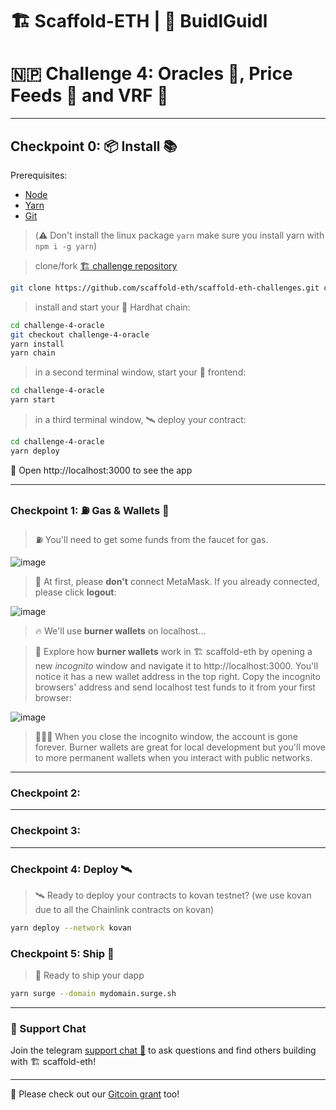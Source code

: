 # 🏗 Scaffold-ETH | 🏰 BuidlGuidl

# 🇳🇵 Challenge 4: Oracles 🔮, Price Feeds 🤑 and VRF 🎲




---
## Checkpoint 0: 📦 Install 📚

Prerequisites: 
- [Node](https://nodejs.org/en/download/) 
- [Yarn](https://classic.yarnpkg.com/en/docs/install/)
- [Git](https://git-scm.com/downloads)

>(⚠️ Don't install the linux package `yarn` make sure you install yarn with `npm i -g yarn`)

> clone/fork [🏗 challenge repository](https://github.com/scaffold-eth/scaffold-eth-challenges)

```bash
git clone https://github.com/scaffold-eth/scaffold-eth-challenges.git challenge-4-oracle
```

> install and start your 👷‍ Hardhat chain:

```bash
cd challenge-4-oracle
git checkout challenge-4-oracle
yarn install
yarn chain
```

> in a second terminal window, start your 📱 frontend:

```bash
cd challenge-4-oracle
yarn start
```

> in a third terminal window, 🛰 deploy your contract:

```bash
cd challenge-4-oracle
yarn deploy
```

📱 Open http://localhost:3000 to see the app

---

### Checkpoint 1: ⛽️  Gas & Wallets 👛

> ⛽️ You'll need to get some funds from the faucet for gas. 

![image](https://user-images.githubusercontent.com/2653167/142483294-ff4c305c-0f5e-4099-8c7d-11c142cb688c.png)

> 🦊 At first, please **don't** connect MetaMask. If you already connected, please click **logout**:

![image](https://user-images.githubusercontent.com/2653167/142484483-1439d925-8cef-4b1a-a4b2-0f022eebc0f6.png)

> 🔥 We'll use **burner wallets** on localhost...

> 👛 Explore how **burner wallets** work in 🏗 scaffold-eth by opening a new *incognito* window and navigate it to http://localhost:3000. You'll notice it has a new wallet address in the top right. Copy the incognito browsers' address and send localhost test funds to it from your first browser: 

![image](https://user-images.githubusercontent.com/2653167/142483685-d5c6a153-da93-47fa-8caa-a425edba10c8.png)

> 👨🏻‍🚒 When you close the incognito window, the account is gone forever. Burner wallets are great for local development but you'll move to more permanent wallets when you interact with public networks.
---
### Checkpoint 2: 


---
### Checkpoint 3: 


---
### Checkpoint 4: Deploy 🛰

>🛰 Ready to deploy your contracts to kovan testnet? (we use kovan due to all the Chainlink contracts on kovan)

```bash
yarn deploy --network kovan
```

### Checkpoint 5: Ship 🚚
> 🚚 Ready to ship your dapp

```bash
yarn surge --domain mydomain.surge.sh

```

---
### 💬 Support Chat

Join the telegram [support chat 💬](https://t.me/joinchat/KByvmRe5wkR-8F_zz6AjpA) to ask questions and find others building with 🏗 scaffold-eth!

---

🙏 Please check out our [Gitcoin grant](https://gitcoin.co/grants/2851/scaffold-eth) too!
